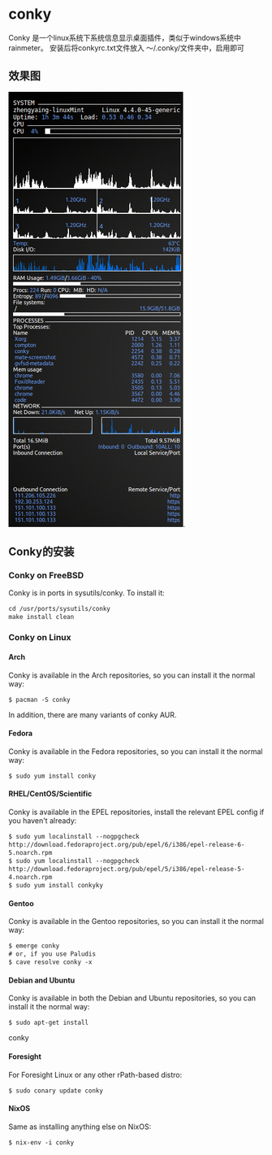 # conky

Conky 是一个linux系统下系统信息显示桌面插件，类似于windows系统中rainmeter。
安装后将conkyrc.txt文件放入 ～/.conky/文件夹中，启用即可

## 效果图
![sceenshot](/images/conky-screenshot.png).

## Conky的安装

### Conky on FreeBSD

Conky is in ports in sysutils/conky. To install it:


    cd /usr/ports/sysutils/conky
    make install clean


### Conky on Linux

#### Arch

Conky is available in the Arch repositories, so you can install it the normal way:


    $ pacman -S conky


In addition, there are many variants of conky AUR.

#### Fedora

Conky is available in the Fedora repositories, so you can install it the normal way:


    $ sudo yum install conky


#### RHEL/CentOS/Scientific

Conky is available in the EPEL repositories, install the relevant EPEL config if you haven't already:


    $ sudo yum localinstall --nogpgcheck http://download.fedoraproject.org/pub/epel/6/i386/epel-release-6-5.noarch.rpm
    $ sudo yum localinstall --nogpgcheck http://download.fedoraproject.org/pub/epel/5/i386/epel-release-5-4.noarch.rpm
    $ sudo yum install conkyky


#### Gentoo

Conky is available in the Gentoo repositories, so you can install it the normal way:


    $ emerge conky
    # or, if you use Paludis
    $ cave resolve conky -x


#### Debian and Ubuntu

Conky is available in both the Debian and Ubuntu repositories, so you can install it the normal way:


    $ sudo apt-get install 

conky
#### Foresight

For Foresight Linux or any other rPath-based distro:


    $ sudo conary update conky


#### NixOS

Same as installing anything else on NixOS:


    $ nix-env -i conky
